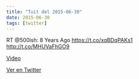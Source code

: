 ```yaml
---
title: "Tuit del 2015-06-30"
date: 2015-06-30
tags: [twitter]
---
```


RT @500ish: 8 Years Ago https://t.co/xqBDqPAKs1 http://t.co/MHUVaFhGO9

[Video](/assets/videos/615900529391181824-CIuEVPwUEAAhCgn.mp4)

[Ver en Twitter](https://twitter.com/i/web/status/615900529391181824)
